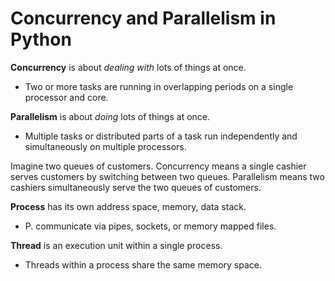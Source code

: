 # Concurrency and Parallelism in Python

**Concurrency**
is about *dealing with* lots of things at once.
* Two or more tasks are running in overlapping periods on a single processor and core.

**Parallelism**
is about *doing* lots of things at once.
* Multiple tasks or distributed parts of a task run independently and simultaneously on multiple processors.

Imagine two queues of customers. Concurrency means a single cashier serves customers by switching between two queues.
Parallelism means two cashiers simultaneously serve the two queues of customers.

**Process**
has its own address space, memory, data stack.
* P. communicate via pipes, sockets, or memory mapped files.

**Thread**
is an execution unit within a single process.
*  Threads within a process share the same memory space.

 

